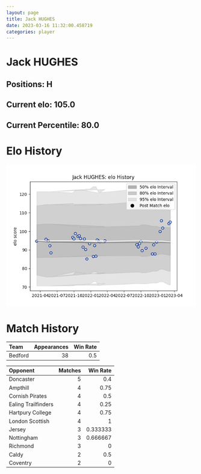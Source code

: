 ```yaml
---  
layout: page  
title: Jack HUGHES  
date: 2023-03-16 11:32:00.458719  
categories: player  
---
```

# Jack HUGHES

## Positions: H

## Current elo: 105.0

## Current Percentile: 80.0

# Elo History


![elo history](history_JackHUGHES.png)
# Match History


| Team    |   Appearances |   Win Rate |
|:--------|--------------:|-----------:|
| Bedford |            38 |        0.5 |

| Opponent            |   Matches |   Win Rate |
|:--------------------|----------:|-----------:|
| Doncaster           |         5 |   0.4      |
| Ampthill            |         4 |   0.75     |
| Cornish Pirates     |         4 |   0.5      |
| Ealing Trailfinders |         4 |   0.25     |
| Hartpury College    |         4 |   0.75     |
| London Scottish     |         4 |   1        |
| Jersey              |         3 |   0.333333 |
| Nottingham          |         3 |   0.666667 |
| Richmond            |         3 |   0        |
| Caldy               |         2 |   0.5      |
| Coventry            |         2 |   0        |